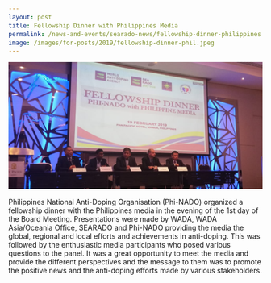 ```yaml
---
layout: post
title: Fellowship Dinner with Philippines Media
permalink: /news-and-events/searado-news/fellowship-dinner-philippines
image: /images/for-posts/2019/fellowship-dinner-phil.jpeg
---
```

![Fellowship Dinner with Philippines Media](/images/for-posts/2019/fellowship-dinner-phil.jpeg)

Philippines National Anti-Doping Organisation (Phi-NADO) organized a fellowship dinner with the Philippines media in the evening of the 1st day of the Board Meeting.  Presentations were made by WADA, WADA Asia/Oceania Office, SEARADO and  Phi-NADO  providing the media the global, regional and local efforts and achievements in anti-doping. This was followed by the enthusiastic media participants who posed various questions to the panel. It was a great opportunity to meet the media and provide the different perspectives and the message to them was to promote the positive news and the anti-doping efforts made by various stakeholders.
